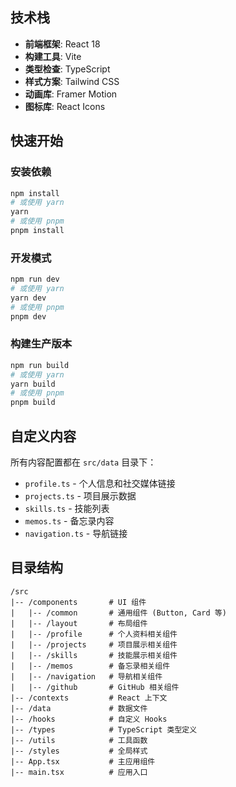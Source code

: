 
## 技术栈

- **前端框架**: React 18
- **构建工具**: Vite
- **类型检查**: TypeScript
- **样式方案**: Tailwind CSS
- **动画库**: Framer Motion
- **图标库**: React Icons

## 快速开始

### 安装依赖

```bash
npm install
# 或使用 yarn
yarn
# 或使用 pnpm
pnpm install
```

### 开发模式

```bash
npm run dev
# 或使用 yarn
yarn dev
# 或使用 pnpm
pnpm dev
```

### 构建生产版本

```bash
npm run build
# 或使用 yarn
yarn build
# 或使用 pnpm
pnpm build
```

## 自定义内容

所有内容配置都在 `src/data` 目录下：

- `profile.ts` - 个人信息和社交媒体链接
- `projects.ts` - 项目展示数据
- `skills.ts` - 技能列表
- `memos.ts` - 备忘录内容
- `navigation.ts` - 导航链接

## 目录结构

```
/src
|-- /components       # UI 组件
|   |-- /common       # 通用组件 (Button, Card 等)
|   |-- /layout       # 布局组件
|   |-- /profile      # 个人资料相关组件
|   |-- /projects     # 项目展示相关组件
|   |-- /skills       # 技能展示相关组件
|   |-- /memos        # 备忘录相关组件
|   |-- /navigation   # 导航相关组件
|   |-- /github       # GitHub 相关组件
|-- /contexts         # React 上下文
|-- /data             # 数据文件
|-- /hooks            # 自定义 Hooks
|-- /types            # TypeScript 类型定义
|-- /utils            # 工具函数
|-- /styles           # 全局样式
|-- App.tsx           # 主应用组件
|-- main.tsx          # 应用入口
```